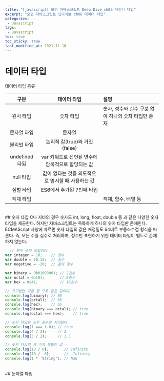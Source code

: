 ```yaml
---
title: "[javascript] 모던 자바스크립트 Deep Dive ch06 데이터 타입"
excerpt: "모던 자바스크립트 딥다이브 ch06 데이터 타입"
categories:
 - Javascript
tags:
 - Javascript
toc: true
toc_sticky: true
last_modified_at: 2021-11-10
---
```


# 데이터 타입
데이터 타입 종류

구분 | 데이터 타입 | 설명
:---:|:---:|:---
원시 타입 | 숫자 타입 | 숫자, 정수와 실수 구분 없이 하나의 숫자 타입만 존재
 | 문자열 타입 | 문자열 
 | 불리언 타입 | 논리적 참(true)와 거짓(false)
 | undefined 타입 | var 키워드로 선언된 변수에 암묵적으로 할당되는 값
 | null 타입 | 값이 없다는 것을 의도적으로 명시할 때 사용하는 값
 | 심벌 타입 | ES6에서 추가된 7번째 타입
객체 타입 | |객체, 함수, 배열 등

<br/>
## 숫자 타입
C나 자바의 경우 숫자도 int, long, float, double 등 과 같은 다양한 숫자 타입을 제공한다.  
하지만 자바스크립트는 독특하게 하나의 숫자 타입만 존재한다.  
ECMAScript 사양에 따르면 숫자 타입의 값은 배정밀도 64비트 부동소수점 형식을 따른다.  
즉, 모든 수를 실수로 처리하며, 정수만 표현하기 위한 데이터 타입이 별도로 
존재하지 않는다.

```javascript
  // 모두 숫자 타입이다.
var integer = 10;    // 정수
var double = 10.12;  // 실수
var negative = -20;  // 음의 정수
```

```javascript
var binary = 0b01000001; // 2진수
var octal = 0o101;       // 8진수
var hex = 0x41;          // 16진수

// 표기법만 다를 뿐 모두 같은 값이다.
console.log(binary); // 65
console.log(octal);  // 65
console.log(hex);    // 65
console.log(binary === octal); // true
console.log(octal === hex);    // true
```
```javascript
// 숫자 타입은 모두 실수로 처리된다.
console.log(1 === 1.0); // true
console.log(4 / 2);     // 2
console.log(3 / 2);     // 1.5
```

```javascript
// 숫자 타입의 세 가지 특별한 값
console.log(10 / 0);       // Infinity
console.log(10 / -0);      // -Infinity
console.log(1 * 'String'); // NaN
```
<br/>
## 문자열 타입

